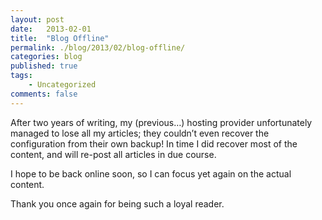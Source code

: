 ```yaml
---
layout: post
date:   2013-02-01
title:  "Blog Offline"
permalink: ./blog/2013/02/blog-offline/
categories: blog
published: true
tags:
    - Uncategorized
comments: false
---
```

After two years of writing, my (previous…) hosting provider unfortunately managed to lose all my articles; they couldn’t even recover the configuration from their own backup! In time I did recover most of the content, and will re-post all articles in due course.

I hope to be back online soon, so I can focus yet again on the actual content.

Thank you once again for being such a loyal reader.
